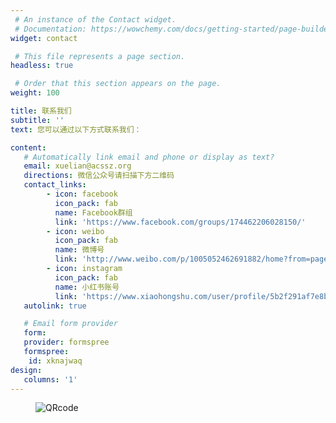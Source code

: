 ```yaml
---
 # An instance of the Contact widget.
 # Documentation: https://wowchemy.com/docs/getting-started/page-builder/
widget: contact

 # This file represents a page section.
headless: true

 # Order that this section appears on the page.
weight: 100

title: 联系我们
subtitle: ''
text: 您可以通过以下方式联系我们：

content:
   # Automatically link email and phone or display as text?
   email: xuelian@acssz.org
   directions: 微信公众号请扫描下方二维码      
   contact_links:
        - icon: facebook
          icon_pack: fab
          name: Facebook群组
          link: 'https://www.facebook.com/groups/174462206028150/'
        - icon: weibo
          icon_pack: fab
          name: 微博号
          link: 'http://www.weibo.com/p/1005052462691882/home?from=page_100505&mod=TAB&is_hot=1'
        - icon: instagram
          icon_pack: fab
          name: 小红书账号
          link: 'https://www.xiaohongshu.com/user/profile/5b2f291af7e8b90e5add573c?xhsshare=CopyLink&appuid=5b685daef6654c0001ea910a&apptime=1677051906'
   autolink: true

   # Email form provider
   form:
   provider: formspree
   formspree:
    id: xknajwaq
design:
   columns: '1'
---
```

<figure>
    <img src="QRcode.jpg" alt="QRcode">
<figure>  